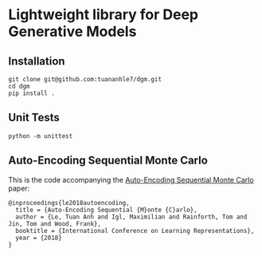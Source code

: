 # Lightweight library for Deep Generative Models

## Installation
```
git clone git@github.com:tuananhle7/dgm.git
cd dgm
pip install .
```

## Unit Tests
```
python -m unittest
```

## Auto-Encoding Sequential Monte Carlo

This is the code accompanying the [Auto-Encoding Sequential Monte Carlo](https://arxiv.org/abs/1705.10306v2) paper:
```
@inproceedings{le2018autoencoding,
  title = {Auto-Encoding Sequential {M}onte {C}arlo},
  author = {Le, Tuan Anh and Igl, Maximilian and Rainforth, Tom and Jin, Tom and Wood, Frank},
  booktitle = {International Conference on Learning Representations},
  year = {2018}
}
```
